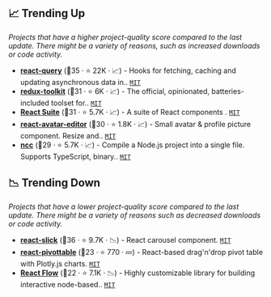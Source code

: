 ## 📈 Trending Up

_Projects that have a higher project-quality score compared to the last update. There might be a variety of reasons, such as increased downloads or code activity._

- <b><a href="https://github.com/tannerlinsley/react-query">react-query</a></b> (🥇35 ·  ⭐ 22K · 📈) - Hooks for fetching, caching and updating asynchronous data in.. <code><a href="http://bit.ly/34MBwT8">MIT</a></code>
- <b><a href="https://github.com/reduxjs/redux-toolkit">redux-toolkit</a></b> (🥈31 ·  ⭐ 6K · 📈) - The official, opinionated, batteries-included toolset for.. <code><a href="http://bit.ly/34MBwT8">MIT</a></code>
- <b><a href="https://github.com/rsuite/rsuite">React Suite</a></b> (🥈31 ·  ⭐ 5.7K · 📈) - A suite of React components . <code><a href="http://bit.ly/34MBwT8">MIT</a></code>
- <b><a href="https://github.com/mosch/react-avatar-editor">react-avatar-editor</a></b> (🥈30 ·  ⭐ 1.8K · 📈) - Small avatar & profile picture component. Resize and.. <code><a href="http://bit.ly/34MBwT8">MIT</a></code>
- <b><a href="https://github.com/vercel/ncc">ncc</a></b> (🥈29 ·  ⭐ 5.7K · 📈) - Compile a Node.js project into a single file. Supports TypeScript, binary.. <code><a href="http://bit.ly/34MBwT8">MIT</a></code>

## 📉 Trending Down

_Projects that have a lower project-quality score compared to the last update. There might be a variety of reasons such as decreased downloads or code activity._

- <b><a href="https://github.com/akiran/react-slick">react-slick</a></b> (🥇36 ·  ⭐ 9.7K · 📉) - React carousel component. <code><a href="http://bit.ly/34MBwT8">MIT</a></code>
- <b><a href="https://github.com/plotly/react-pivottable">react-pivottable</a></b> (🥉23 ·  ⭐ 770 · 💤) - React-based drag'n'drop pivot table with Plotly.js charts. <code><a href="http://bit.ly/34MBwT8">MIT</a></code>
- <b><a href="https://github.com/wbkd/react-flow">React Flow</a></b> (🥉22 ·  ⭐ 7.1K · 📉) - Highly customizable library for building interactive node-based.. <code><a href="http://bit.ly/34MBwT8">MIT</a></code>

